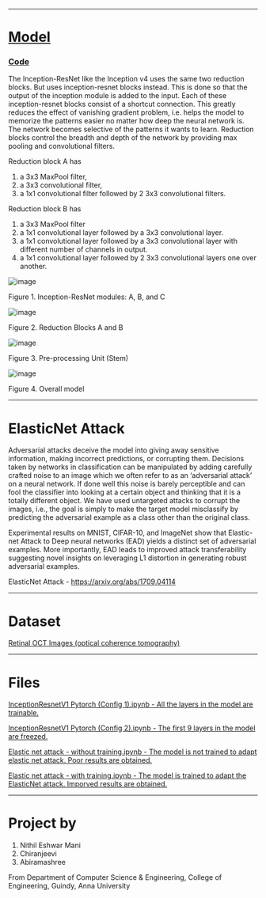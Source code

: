 ---------------------------------------------------------------

# [Model](https://iq.opengenus.org/inception-resnet-v1/)

### [Code](https://github.com/Nithil3007/InceptionResnet-V1-and-ElasticNetAttack)

The Inception-ResNet like the Inception v4 uses the same two reduction blocks. But uses inception-resnet blocks instead. This is done so that the output of the inception module is added to the input. Each of these inception-resnet blocks consist of a shortcut connection. This greatly reduces the effect of vanishing gradient problem, i.e. helps the model to memorize the patterns easier no matter how deep the neural network is. The network becomes selective of the patterns it wants to learn. Reduction blocks control the breadth and depth of the network by providing max pooling and convolutional filters.

Reduction block A has
1. a 3x3 MaxPool filter,
2. a 3x3 convolutional filter,
3. a 1x1 convolutional filter followed by 2 3x3 convolutional filters.

Reduction block B has
1. a 3x3 MaxPool filter
2. a 1x1 convolutional layer followed by a 3x3 convolutional layer.
3. a 1x1 convolutional layer followed by a 3x3 convolutional layer with different number of channels in output.
4. a 1x1 convolutional layer followed by 2 3x3 convolutional layers one over another.

![image](https://user-images.githubusercontent.com/102175607/202896131-4ed5f1a7-3899-414c-a488-0b97e35aabb4.png)

Figure 1. Inception-ResNet modules: A, B, and C 

![image](https://user-images.githubusercontent.com/102175607/202896153-aa6886cb-908e-4496-8aaf-27616e895e5c.png)

Figure 2. Reduction Blocks A and B

![image](https://user-images.githubusercontent.com/102175607/202896166-1fa8294a-b0c3-4bc6-9ccb-a83228f9d100.png)

Figure 3. Pre-processing Unit (Stem)

![image](https://user-images.githubusercontent.com/102175607/202896184-257c1ce5-7d00-494e-92c5-57cf59496cf0.png)

Figure 4. Overall model

---------------------------------------------------------------

# ElasticNet Attack

Adversarial attacks deceive the model into giving away sensitive information, making incorrect predictions, or corrupting them. Decisions taken by networks in classification can be manipulated by adding carefully crafted noise to an image which we often refer to as an ‘adversarial attack’ on a neural network. If done well this noise is barely perceptible and can fool the classifier into looking at a certain object and thinking that it is a totally different object. We have used untargeted attacks to corrupt the images, i.e., the goal is simply to make the target model misclassify by predicting the adversarial example as a class other than the original class.

Experimental results on MNIST, CIFAR-10, and ImageNet show that Elastic-net Attack to Deep neural networks (EAD) yields a distinct set of adversarial examples. More importantly, EAD leads to improved attack transferability suggesting novel insights on leveraging L1 distortion in generating robust adversarial examples.

ElasticNet Attack - https://arxiv.org/abs/1709.04114

---------------------------------------------------------------

# Dataset
[Retinal OCT Images (optical coherence tomography)](https://www.kaggle.com/datasets/paultimothymooney/kermany2018)

--------------------------------------------------------------- 

# Files

[InceptionResnetV1 Pytorch (Config 1).ipynb - All the layers in the model are trainable.](https://github.com/Nithil3007/InceptionResnet-V1-and-ElasticNetAttack/blob/main/InceptionResnetV1%20Pytorch%20(Config%201).ipynb)

[InceptionResnetV1 Pytorch (Config 2).ipynb - The first 9 layers in the model are freezed.](https://github.com/Nithil3007/InceptionResnet-V1-and-ElasticNetAttack/blob/main/InceptionResnetV1%20Pytorch%20(Config%202).ipynb)

[Elastic net attack - without training.ipynb - The model is not trained to adapt elastic net attack. Poor results are obtained.](https://github.com/Nithil3007/InceptionResnet-V1-and-ElasticNetAttack/blob/main/Elastic%20net%20attack%20without%20training.ipynb)

[Elastic net attack - with training.ipynb - The model is trained to adapt the ElasticNet attack. Imporved results are obtained.](https://github.com/Nithil3007/InceptionResnet-V1-and-ElasticNetAttack/blob/main/Elastic%20net%20attack%20with%20training.ipynb)

---------------------------------------------------------------

# Project by

  1. Nithil Eshwar Mani
  2. Chiranjeevi
  3. Abiramashree

From Department of Computer Science & Engineering, College of Engineering, Guindy, Anna University
